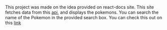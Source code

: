 This project was made on the idea provided on react-docs site.
This site fetches data from this [api](https://pokeapi.co/api/v2/pokemon/?limit=400), and displays the pokemons.
You can search the name of the Pokemon in the provided search box.
You can check this out on this [link](https://quirky-lamport-83b6c3.netlify.com/)
